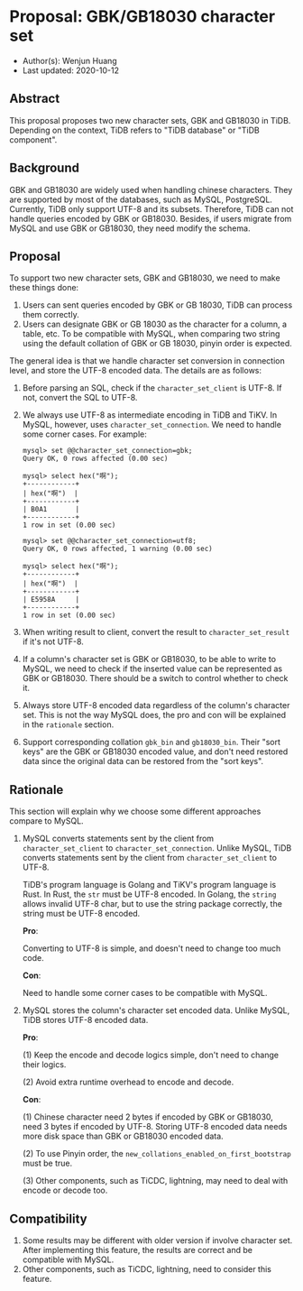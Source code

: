 # Proposal: GBK/GB18030 character set

- Author(s): Wenjun Huang
- Last updated: 2020-10-12

## Abstract

This proposal proposes two new character sets, GBK and GB18030 in TiDB. Depending on the context, TiDB refers to "TiDB database" or "TiDB component". 

## Background

GBK and GB18030 are widely used when handling chinese characters. They are supported by most of the databases, such as MySQL, PostgreSQL. Currently, TiDB only support UTF-8 and its subsets. Therefore, TiDB can not handle queries encoded by GBK or GB18030. Besides, if users migrate from MySQL and use GBK or GB18030, they need modify the schema. 

## Proposal

To support two new character sets, GBK and GB18030, we need to make these things done:

1. Users can sent queries encoded by GBK or GB 18030, TiDB can process them correctly.
2. Users can designate GBK or GB 18030 as the character for a column, a table, etc. To be compatible with MySQL, when comparing two string using the default collation of GBK or GB 18030, pinyin order is expected.

The general idea is that we handle character set conversion in connection level, and store the UTF-8 encoded data. The details are as follows:

1. Before parsing an SQL, check if the `character_set_client` is UTF-8. If not, convert the SQL to UTF-8.

2. We always use UTF-8 as intermediate encoding in TiDB and TiKV. In MySQL, however, uses `character_set_connection`. We need to handle some corner cases. For example:

   ```mysql
   mysql> set @@character_set_connection=gbk;
   Query OK, 0 rows affected (0.00 sec)
   
   mysql> select hex("啊");
   +------------+
   | hex("啊")  |
   +------------+
   | B0A1       |
   +------------+
   1 row in set (0.00 sec)
   
   mysql> set @@character_set_connection=utf8;
   Query OK, 0 rows affected, 1 warning (0.00 sec)
   
   mysql> select hex("啊");
   +------------+
   | hex("啊")  |
   +------------+
   | E5958A     |
   +------------+
   1 row in set (0.00 sec)
   ```

3. When writing result to client, convert the result to `character_set_result` if it's not UTF-8.
4. If a column's character set is GBK or GB18030, to be able to write to MySQL, we need to check if the inserted value can be represented as GBK or GB18030. There should be a switch to control whether to check it.
5. Always store UTF-8 encoded data regardless of the column's character set. This is not the way MySQL does, the pro and con will be explained in the `rationale` section.
6. Support corresponding collation `gbk_bin` and `gb18030_bin`. Their "sort keys" are the GBK or GB18030 encoded value, and don't need restored data since the original data can be restored from the "sort keys".



## Rationale

This section will explain why we choose some different approaches compare to MySQL.

1. MySQL converts statements sent by the client from `character_set_client` to `character_set_connection`. Unlike MySQL, TiDB converts statements sent by the client from `character_set_client` to UTF-8.

   TiDB's program language is Golang and TiKV's program language is Rust. In Rust, the `str` must be UTF-8 encoded. In Golang, the `string` allows invalid UTF-8 char, but to use the string package correctly, the string must be UTF-8 encoded.

   **Pro**:

   Converting to UTF-8 is simple, and doesn't need to change too much code.

   **Con**:

   Need to handle some corner cases to be compatible with MySQL.

2. MySQL stores the column's character set encoded data. Unlike MySQL, TiDB stores UTF-8 encoded data.

   **Pro**:

   (1) Keep the encode and decode logics simple, don't need to change their logics.

   (2) Avoid extra runtime overhead to encode and decode.

   **Con**:

   (1) Chinese character need 2 bytes if encoded by GBK or GB18030, need 3 bytes if encoded by UTF-8. Storing UTF-8 encoded data needs more disk space than GBK or GB18030 encoded data.

   (2) To use Pinyin order, the `new_collations_enabled_on_first_bootstrap  ` must be true.

   (3) Other components, such as TiCDC, lightning, may need to deal with encode or decode too.

## Compatibility

1. Some results may be different with older version if involve character set. After implementing this feature, the results are correct and be compatible with MySQL.
2. Other components, such as TiCDC, lightning, need to consider this feature.
